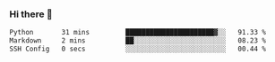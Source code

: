 ### Hi there 👋

<!--START_SECTION:waka-->

```txt
Python       31 mins         ██████████████████████▓░░   91.33 %
Markdown     2 mins          ██░░░░░░░░░░░░░░░░░░░░░░░   08.23 %
SSH Config   0 secs          ░░░░░░░░░░░░░░░░░░░░░░░░░   00.44 %
```

<!--END_SECTION:waka-->
